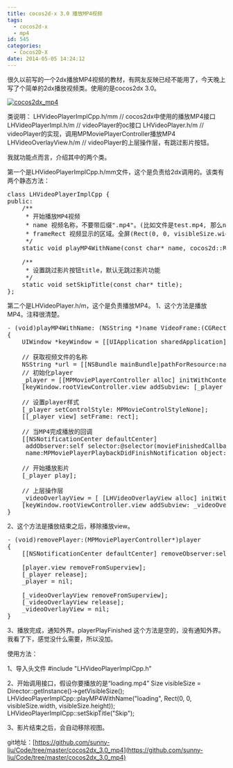 ```yaml
---
title: cocos2d-x 3.0 播放MP4视频
tags:
  - cocos2d-x
  - mp4
id: 545
categories:
  - Cocos2D-X
date: 2014-05-05 14:24:12
---
```


很久以前写的一个2dx播放MP4视频的教材，有网友反映已经不能用了，今天晚上写了个简单的2dx播放视频类。使用的是cocos2dx 3.0。

[![cocos2dx_mp4](http://www.cocos2dev.com/wp-content/uploads/2014/05/cocos2dx_mp4.png)](http://www.cocos2dev.com/wp-content/uploads/2014/05/cocos2dx_mp4.png)

类说明：
LHVideoPlayerImplCpp.h/mm  // cocos2dx中使用的播放MP4接口
LHVideoPlayerImpl.h/m      // videoPlayer的oc接口
LHVideoPlayer.h/m          // videoPlayer的实现，调用MPMoviePlayerController播放MP4
LHVideoOverlayView.h/m     // videoPlayer的上层操作层，有跳过影片按钮。

我就功能点而言，介绍其中的两个类。

第一个是LHVideoPlayerImplCpp.h/mm文件，这个是负责给2dx调用的。该类有两个静态方法：
<pre class="lang:default decode:true " >class LHVideoPlayerImplCpp {
public:
    /**
     * 开始播放MP4视频
     * name 视频名称，不要带后缀".mp4"。(比如文件是test.mp4, 那么name就传"test")
     * frameRect 视频显示的区域。全屏(Rect(0, 0, visibleSize.width, visibleSize.height))
     */
    static void playMP4WithName(const char* name, cocos2d::Rect frameRect);

    /**
     * 设置跳过影片按钮title，默认无跳过影片功能
     */
    static void setSkipTitle(const char* title);
};</pre>
第二个是LHVideoPlayer.h/m，这个是负责播放MP4。
1、这个方法是播放MP4。注释很清楚。
<pre class="lang:default decode:true " >- (void)playMP4WithName: (NSString *)name VideoFrame:(CGRect)rect
{
    UIWindow *keyWindow = [[UIApplication sharedApplication] keyWindow];

    // 获取视频文件的名称
    NSString *url = [[NSBundle mainBundle]pathForResource:name ofType:@"mp4"];
    // 初始化player
    _player = [[MPMoviePlayerController alloc] initWithContentURL:[NSURL fileURLWithPath:url]];
    [keyWindow.rootViewController.view addSubview: [_player view]];

    // 设置player样式
    [_player setControlStyle: MPMovieControlStyleNone];
    [[_player view] setFrame: rect];

    // 当MP4完成播放的回调
    [[NSNotificationCenter defaultCenter]
     addObserver:self selector:@selector(movieFinishedCallback:)
     name:MPMoviePlayerPlaybackDidFinishNotification object:_player];

    // 开始播放影片
    [_player play];

    // 上层操作层
    _videoOverlayView = [ [LHVideoOverlayView alloc] initWithFrame: rect];
    [keyWindow.rootViewController.view addSubview: _videoOverlayView];
}</pre>
2、这个方法是播放结束之后，移除播放view。
<pre class="lang:default decode:true " >- (void)removePlayer:(MPMoviePlayerController*)player
{
    [[NSNotificationCenter defaultCenter] removeObserver:self name:MPMoviePlayerPlaybackDidFinishNotification object:player];

    [player.view removeFromSuperview];
    [_player release];
    _player = nil;

    [_videoOverlayView removeFromSuperview];
    [_videoOverlayView release];
    _videoOverlayView = nil;
}</pre>
3、播放完成，通知外界。playerPlayFinished 这个方法是空的，没有通知外界。我看了下，感觉没什么需要，所以没加。

使用方法：

1、导入头文件
#include "LHVideoPlayerImplCpp.h"

2、开始调用接口，假设你要播放的是“loading.mp4”
Size visibleSize = Director::getInstance()->getVisibleSize();
LHVideoPlayerImplCpp::playMP4WithName("loading", Rect(0, 0, visibleSize.width, visibleSize.height));
LHVideoPlayerImplCpp::setSkipTitle("Skip");

3、影片结束之后，会自动移除视图。

git地址：[https://github.com/sunny-liu/Code/tree/master/cocos2dx_3.0_mp4](https://github.com/sunny-liu/Code/tree/master/cocos2dx_3.0_mp4)